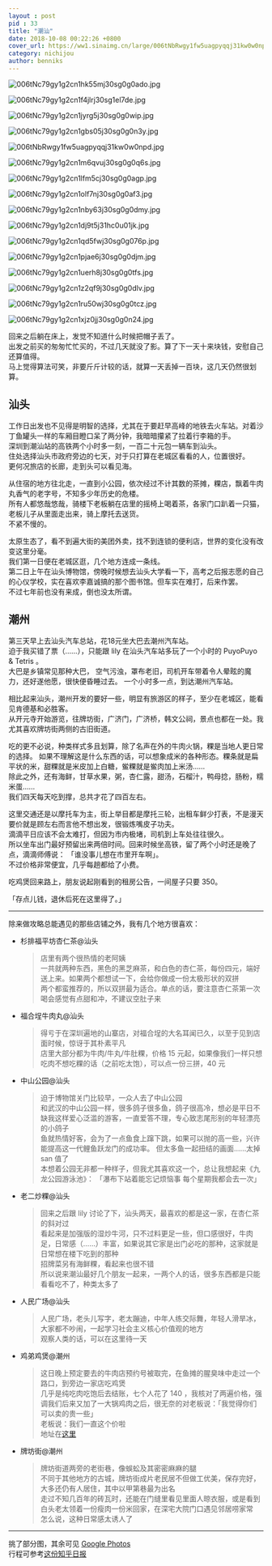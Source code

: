 ```yaml
---
layout : post
pid : 33
title: "潮汕"
date: 2018-10-08 00:22:26 +0800
cover_url: https://ww1.sinaimg.cn/large/006tNbRwgy1fw5uagpyqqj31kw0w0npd.jpg
category: nichijou
author: benniks
---
```


![006tNc79gy1g2cn1hk55mj30sg0g0ado.jpg](https://vip1.loli.net/2020/01/13/Ds7JuBgGhNktpme.jpg)

![006tNc79gy1g2cn1f4jlrj30sg1el7de.jpg](https://vip1.loli.net/2020/01/13/cRfohXILSCgt2P1.jpg)

![006tNc79gy1g2cn1jyrg5j30sg0g0wip.jpg](https://vip1.loli.net/2020/01/13/eKlC8JxImEPftG5.jpg)

![006tNc79gy1g2cn1gbs05j30sg0g0n3y.jpg](https://vip1.loli.net/2020/01/13/hmiSRg4u6Ispxl5.jpg)

![006tNbRwgy1fw5uagpyqqj31kw0w0npd.jpg](https://vip1.loli.net/2020/01/13/AHnDxsST76CVoMO.jpg)

![006tNc79gy1g2cn1m6qvuj30sg0g0q6s.jpg](https://vip1.loli.net/2020/01/13/RGzn9cBMtxpekNT.jpg)

![006tNc79gy1g2cn1lfm5cj30sg0g0agp.jpg](https://vip1.loli.net/2020/01/13/OsEG8cRSueodFxV.jpg)

![006tNc79gy1g2cn1olf7nj30sg0g0af3.jpg](https://vip1.loli.net/2020/01/13/mg6BERnHeXjaOPs.jpg)

![006tNc79gy1g2cn1nby63j30sg0g0dmy.jpg](https://vip1.loli.net/2020/01/13/QTVWy56dsxnUaoF.jpg)

![006tNc79gy1g2cn1dj9t5j31hc0u01jk.jpg](https://vip1.loli.net/2020/01/13/vIJHPuBjD9Fw6U3.jpg)

![006tNc79gy1g2cn1qd5fwj30sg0g076p.jpg](https://vip1.loli.net/2020/01/13/3uDpkBVeaiqsOJb.jpg)

![006tNc79gy1g2cn1pjae6j30sg0g0djm.jpg](https://vip1.loli.net/2020/01/13/ZJK57S9opNl4H3T.jpg)

![006tNc79gy1g2cn1uerh8j30sg0g0tfs.jpg](https://vip1.loli.net/2020/01/13/2Ijp69VfEmYoWyX.jpg)

![006tNc79gy1g2cn1z2qf9j30sg0g0dlv.jpg](https://vip1.loli.net/2020/01/13/vR8rUqlNizZdP2F.jpg)

![006tNc79gy1g2cn1ru50wj30sg0g0tcz.jpg](https://vip1.loli.net/2020/01/13/crxvNSzu1ZQRY35.jpg)

![006tNc79gy1g2cn1xjz0jj30sg0g0n24.jpg](https://vip1.loli.net/2020/01/13/1MwYpuERjJiegfC.jpg)

回来之后躺在床上，发觉不知道什么时候把帽子丢了。  
出发之前买的匆匆忙忙买的，不过几天就没了影。算了下一天十来块钱，安慰自己还算值得。  
马上觉得算法可笑，非要斤斤计较的话，就算一天丢掉一百块，这几天仍然很划算。  

## 汕头

工作日出发也不见得是明智的选择，尤其在于要赶早高峰的地铁去火车站。对着沙丁鱼罐头一样的车厢目瞪口呆了两分钟，我暗暗攥紧了拉着行李箱的手。  
深圳到潮汕站的高铁两个小时多一刻，一百二十元包一辆车到汕头。  
住处选择汕头市政府旁边的七天，对于只打算在老城区看看的人，位置很好。  
更何况旅店的长廊，走到头可以看见海。

从住宿的地方往北走，一直到小公园，依次经过不计其数的茶摊，粿店，飘着牛肉丸香气的老字号，不知多少年历史的危楼。  
所有人都悠哉悠哉，骑楼下老板躺在店里的摇椅上喝着茶，各家门口趴着一只猫，老板儿子从里面走出来，骑上摩托去送货。  
不紧不慢的。  

太原生态了，看不到遍大街的美团外卖，找不到连锁的便利店，世界的变化没有改变这里分毫。  
我们第一日便在老城区逛，几个地方连成一条线。  
第二日上午在汕头博物馆，傍晚时候想去汕头大学看一下，高考之后报志愿的自己的心仪学校，实在喜欢李嘉诚搞的那个图书馆。但车实在难打，后来作罢。  
不过七年前也没有来成，倒也没太所谓。

## 潮州

第三天早上去汕头汽车总站，花18元坐大巴去潮州汽车站。  
迫于我买错了票（……），只能跟 lily 在汕头汽车站多玩了一个小时的 PuyoPuyo & Tetris 。  
大巴是乡镇常见那种大巴， 空气污浊，罩布老旧，司机开车带着令人晕眩的魔力，还好遂他愿，很快便昏睡过去。
一个小时多一点，到达潮州汽车站。 

相比起来汕头，潮州开发的要好一些，明显有旅游区的样子，至少在老城区，能看见肯德基和必胜客。  
从开元寺开始游览，往牌坊街，广济门，广济桥，韩文公祠，景点也都在一处。我尤其喜欢牌坊街两侧的古旧街道。

吃的更不必说，种类样式多且划算，除了名声在外的牛肉火锅，粿是当地人更日常的选择。
如果不理解这是什么东西的话，可以想象成米的各种形态。粿条就是扁平状的米，甜粿就是米皮加上白糖，鲎粿就是鲎肉加上米汤……  
除此之外，还有海鲜，甘草水果，粥，杏仁露，甜汤，石榴汁，鸭母捻，肠粉，糯米蛋……  
我们四天每天吃到撑，总共才花了四百左右。

这里交通还是以摩托车为主，街上举目都是摩托三轮，出租车鲜少打表，不是漫天要价就是顾左右而言他不想出发，很锻炼嘴皮子功夫。  
滴滴平日应该不会太难打，但因为市内极堵，司机到上车处往往很久。  
所以坐车出门最好预留出来两倍时间。回来时候坐高铁，留了两个小时还是晚了点，滴滴师傅说： 「谁没事儿想在市里开车啊」。  
不过价格非常便宜，几乎每趟都给了小费。

吃鸡煲回来路上，朋友说起刚看到的租房公告，一间屋子只要 350。

「存点儿钱，退休后死在这里得了。」

---

除来做攻略总能遇见的那些店铺之外，我有几个地方很喜欢：   

- 杉排福平坊杏仁茶@汕头

  > 店里有两个很热情的老阿姨  
  > 一共就两种东西，黑色的黑芝麻茶，和白色的杏仁茶，每份四元，端好送上来。如果两个都想试一下，会给你做成一份太极形状的双拼  
  > 两个都蛮推荐的，所以双拼最为适合。单点的话，要注意杏仁茶第一次喝会感觉有点甜和冲，不建议空肚子来

- 福合埕牛肉丸@汕头

  > 得亏于在深圳遍地的山寨店，对福合埕的大名耳闻已久，以至于见到店面时候，惊讶于其朴素平凡  
  > 店里大部分都为牛肉/牛丸/牛肚粿，价格 15 元起，如果像我们一样只想吃肉不想吃粿的话（之前吃太饱），可以点一份三拼，40 元  

- 中山公园@汕头

  >迫于博物馆关门比较早，一众人去了中山公园  
  > 和武汉的中山公园一样，很多鸽子很多鱼，鸽子很高冷，想必是平日不缺我这样爱心泛滥的游客，一直爱答不理，专心致志尾形别的年轻漂亮的小鸽子  
  > 鱼就热情好客，会为了一点鱼食上蹿下跳，如果可以抛的高一些，兴许能提高这一代鲤鱼跃龙门的成功率。
  > 但太多鱼一起扭结的画面……太掉 san 值了  
  > 本想着公园无非都一种样子，但我尤其喜欢这一个，总让我想起来《九龙公园游泳池》：
  > 「瀑布下站着能忘记烦恼事 每个星期我都会去一次」

- 老二炒粿@汕头

  > 回来之后跟 lily 讨论了下，汕头两天，最喜欢的都是这一家，在杏仁茶的斜对过  
  > 看起来是加强版的湿炒牛河，只不过料更足一些，但口感很好，牛肉足，日常感（……）丰富，如果说其它家是出门必吃的那种，这家就是日常想在楼下吃到的那种  
  > 招牌菜另有海鲜粿，看起来也很不错  
  > 所以说来潮汕最好几个朋友一起来，一两个人的话，很多东西都是只能看看吃不了，种类太多了

- 人民广场@汕头

  > 人民广场，老头儿写字，老太蹦迪，中年人练交际舞，年轻人滑旱冰，大家都不吵闹，一起学习社会主义核心价值观的地方  
  > 观察人类的话，可以在这里待一天  

- 鸡弟鸡煲@潮州

  > 这日晚上预定要去的牛肉店预约号被取完，在鱼摊的腥臭味中走过一个路口，到旁边一家店吃鸡煲  
  > 几乎是纯吃肉吃饱后去结账，七个人花了 140 ，我核对了两遍价格，强调我们后来又加了一大锅鸡肉之后，很无奈的对老板说：「我觉得你们可以卖的贵一些」  
  > 老板说：我们一直这个价啦  
  > 地址在[这里](http://www.dianping.com/shop/22445469)

- 牌坊街@潮州

  > 牌坊街道两旁的老街巷，像蜈蚣及其密密麻麻的腿  
  > 不同于其他地方的古城，牌坊街成片老民居不但做工优美，保存完好，大多还仍有人居住，其中以甲第巷最为出名  
  > 走过不知几百年的砖瓦时，还能在门缝里看见里面人晾衣服，或是看到白头老太领着一份瘦肉一份米回家，在深宅大院门口遇见邻居唠家常  
  > 怎么说，这种日常感太诱人了



---

挑了部分图，其余可见 [Google Photos](https://photos.app.goo.gl/9AXtsEZHSdbQ4oycA)  
行程可参考[这份知乎日报](https://daily.zhihu.com/story/9632632)